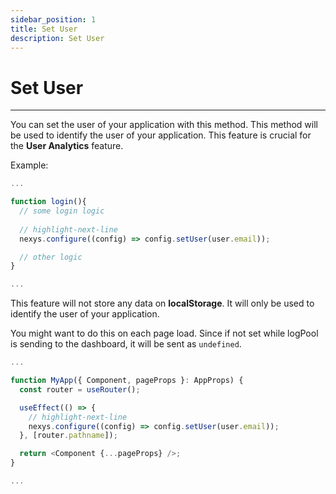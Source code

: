 ```yaml
---
sidebar_position: 1
title: Set User
description: Set User 
---
```


# Set User

---

You can set the user of your application with this method. This method will be used to identify the user of your application. This feature is crucial for the **User Analytics** feature.

Example:

```ts title="login.ts"
...

function login(){
  // some login logic
  
  // highlight-next-line
  nexys.configure((config) => config.setUser(user.email));

  // other logic
}

...
```

This feature will not store any data on **localStorage**. It will only be used to identify the user of your application.

You might want to do this on each page load. Since if not set while logPool is sending to the dashboard, it will be sent as `undefined`.

```ts title="pages/_app.tsx"
...

function MyApp({ Component, pageProps }: AppProps) {
  const router = useRouter();

  useEffect(() => {
    // highlight-next-line
    nexys.configure((config) => config.setUser(user.email));
  }, [router.pathname]);

  return <Component {...pageProps} />;
}

...
```